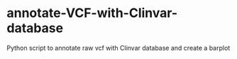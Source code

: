 # annotate-VCF-with-Clinvar-database
Python script to annotate raw vcf with Clinvar database and create a barplot
